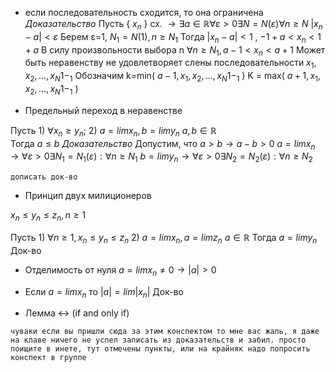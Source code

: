 
- если последовательность сходится, то она ограничена
_Доказательство_ 
	Пусть { $x_n$ } сх. $\rightarrow \exists a \in \mathbb R \forall ε > 0 \exists N = N(ε) \forall n \geq N$ 
$|x_n-a|<ε$
Берем ε=1, $N_1=N(1), n \geq N_1$
Тогда $|x_n-a|<1$ , $-1+a<x_n<1+a$
В силу произвольности выбора n
$\forall n \geq N_1, a-1< x_n < a+1$ 
Может быть неравенству не удовлетворяет слены последовательности $x_1,x_2,...,x_N1-_1$ 
Обозначим k=min( $a-1,x_1,x_2,...,x_N1-_1$ )
K = max( $a+1,x_1,x_2,...,x_N1-_1$ )

-   Предельный переход в неравенстве

Пусть 1) $\forall x_n \geq y_n;$
2) $a=lim x_n, b=lim y_n$
$a,b \in \mathbb R$  
Тогда $a \leq b$ 
_Доказательство_ 
Допустим, что $a>b \rightarrow a-b>0$
$a=lim x_n \rightarrow \forall ε>0 \exists N_1=N_1(ε): \forall n \geq N_1$
$b=lim y_n \rightarrow \forall ε>0 \exists N_2=N_2(ε): \forall n \geq N_2$



`дописать док-во`

- Принцип двух милиционеров

$x_n \leq y_n \leq z_n, n \geq 1$

Пусть 1) $\forall n \geq 1, x_n \leq y_n \leq z_n$
2) $a=lim x_n, a=lim z_n$
$a \in \mathbb R$
Тогда $a=lim y_n$
Док-во


- Отделимость от нуля
$a=lim x_n \ne 0 \rightarrow |a|>0$

- Если $a = lim x_n$ то $|a|=lim|x_n|$ 
Док-во


- Лемма
$\leftrightarrow$ (if and only if)

`чуваки если вы пришли сюда за этим конспектом то мне вас жаль, я даже на клаве ничего не успел записать из доказательств и забил. просто поищите в инете, тут отмечены пункты, или на крайняк надо попросить конспект в группе`